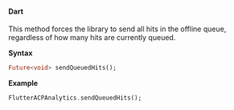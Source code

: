 #### Dart

This method forces the library to send all hits in the offline queue, regardless of how many hits are currently queued.

**Syntax**

```dart
Future<void> sendQueuedHits();
```

**Example**

```dart
FlutterACPAnalytics.sendQueuedHits();
```